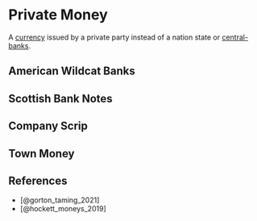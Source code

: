 # Private Money

A [currency](concepts/currency.md) issued by a private party instead of a nation state or [central-banks](central-banks.md).

## American Wildcat Banks

## Scottish Bank Notes

## Company Scrip

## Town Money

## References

* [@gorton_taming_2021]
* [@hockett_moneys_2019]